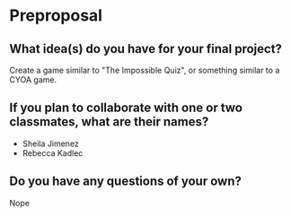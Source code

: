 # Preproposal

## What idea(s) do you have for your final project?

Create a game similar to "The Impossible Quiz", or something similar to a CYOA game. 

## If you plan to collaborate with one or two classmates, what are their names?

- Sheila Jimenez
- Rebecca Kadlec

## Do you have any questions of your own?

Nope

